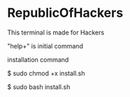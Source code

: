 # RepublicOfHackers
 This terminal is made for Hackers
 
"help+" is initial command

installation command

$ sudo chmod +x install.sh

$ sudo bash install.sh

